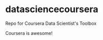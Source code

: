 datasciencecoursera
===================

Repo for Coursera Data Scientist's Toolbox

Coursera is awesome!
